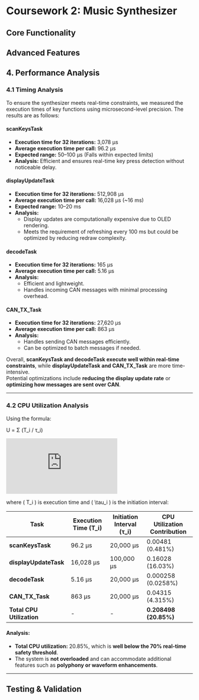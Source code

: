# Coursework 2: Music Synthesizer
## Core Functionality


## Advanced Features


## 4. Performance Analysis

### 4.1 Timing Analysis

To ensure the synthesizer meets real-time constraints, we measured the execution times of key functions using microsecond-level precision. The results are as follows:

#### scanKeysTask
- **Execution time for 32 iterations:** 3,078 µs  
- **Average execution time per call:** 96.2 µs  
- **Expected range:** 50–100 µs (Falls within expected limits)  
- **Analysis:** Efficient and ensures real-time key press detection without noticeable delay.  

#### displayUpdateTask
- **Execution time for 32 iterations:** 512,908 µs  
- **Average execution time per call:** 16,028 µs (~16 ms)  
- **Expected range:** 10–20 ms  
- **Analysis:**
  - Display updates are computationally expensive due to OLED rendering.
  - Meets the requirement of refreshing every 100 ms but could be optimized by reducing redraw complexity.  

#### decodeTask
- **Execution time for 32 iterations:** 165 µs  
- **Average execution time per call:** 5.16 µs  
- **Analysis:**  
  - Efficient and lightweight.  
  - Handles incoming CAN messages with minimal processing overhead.  

#### CAN_TX_Task
- **Execution time for 32 iterations:** 27,620 µs  
- **Average execution time per call:** 863 µs  
- **Analysis:**  
  - Handles sending CAN messages efficiently.  
  - Can be optimized to batch messages if needed.  

Overall, **scanKeysTask and decodeTask execute well within real-time constraints**, while **displayUpdateTask and CAN_TX_Task** are more time-intensive.  
Potential optimizations include **reducing the display update rate** or **optimizing how messages are sent over CAN**.

---

### 4.2 CPU Utilization Analysis

Using the formula:  

U = Σ (T_i / τ_i)

![Formula](https://latex.codecogs.com/png.latex?U%20%3D%20%5Csum%20%5Cfrac%7BT_i%7D%7B%5Ctau_i%7D)


where \( T_i \) is execution time and \( \tau_i \) is the initiation interval:

| **Task**             | **Execution Time (T_i)** | **Initiation Interval (τ_i)** | **CPU Utilization Contribution** |
|----------------------|------------------------|-----------------------------|--------------------------------|
| **scanKeysTask**     | 96.2 µs                 | 20,000 µs                   | 0.00481 (0.481%)               |
| **displayUpdateTask** | 16,028 µs               | 100,000 µs                  | 0.16028 (16.03%)               |
| **decodeTask**       | 5.16 µs                 | 20,000 µs                   | 0.000258 (0.0258%)             |
| **CAN_TX_Task**      | 863 µs                  | 20,000 µs                   | 0.04315 (4.315%)               |
| **Total CPU Utilization** | -                   | -                           | **0.208498 (20.85%)**          |

#### **Analysis:**
- **Total CPU utilization:** 20.85%, which is **well below the 70% real-time safety threshold**.  
- The system is **not overloaded** and can accommodate additional features such as **polyphony or waveform enhancements**.

---



## Testing & Validation